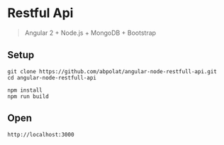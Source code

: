 # Restful Api
> Angular 2 + Node.js + MongoDB + Bootstrap

## Setup
    git clone https://github.com/abpolat/angular-node-restfull-api.git
    cd angular-node-restfull-api
    
    npm install
    npm run build

## Open
    
    http://localhost:3000